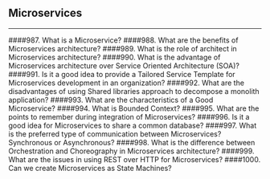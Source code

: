## Microservices
***************
####987. What is a Microservice?
####988. What are the benefits of Microservices architecture?
####989. What is the role of architect in Microservices architecture?
####990. What is the advantage of Microservices architecture over Service Oriented Architecture (SOA)?
####991. Is it a good idea to provide a Tailored Service Template for Microservices development in an organization?
####992. What are the disadvantages of using Shared libraries approach to decompose a monolith application?
####993. What are the characteristics of a Good Microservice?
####994. What is Bounded Context?
####995. What are the points to remember during integration of Microservices?
####996. Is it a good idea for Microservices to share a common database?
####997. What is the preferred type of communication between Microservices? Synchronous or Asynchronous?
####998. What is the difference between Orchestration and Choreography in Microservices architecture?
####999. What are the issues in using REST over HTTP for Microservices? 
####1000. Can we create Microservices as State Machines?